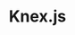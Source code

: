 ---
codehost: https://github.com/https://github.com/tgriesser/knex
logohandle: knexjs
sort: knexjs
title: Knex.js
twitter: https://x.com/tgriesser
website: http://knexjs.org/
---